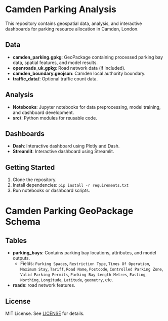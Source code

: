 # Camden Parking Analysis

This repository contains geospatial data, analysis, and interactive dashboards for parking resource allocation in Camden, London.

## Data

- **camden_parking.gpkg**: GeoPackage containing processed parking bay data, spatial features, and model results.
- **openroads_uk.gpkg**: Road network data (if included).
- **camden_boundary.geojson**: Camden local authority boundary.
- **traffic_data/**: Optional traffic count data.

## Analysis

- **Notebooks**: Jupyter notebooks for data preprocessing, model training, and dashboard development.
- **src/**: Python modules for reusable code.

## Dashboards

- **Dash**: Interactive dashboard using Plotly and Dash.
- **Streamlit**: Interactive dashboard using Streamlit.

## Getting Started

1. Clone the repository.
2. Install dependencies: `pip install -r requirements.txt`
3. Run notebooks or dashboard scripts.

# Camden Parking GeoPackage Schema

## Tables

- **parking_bays**: Contains parking bay locations, attributes, and model outputs.
  - Fields: `Parking Spaces`, `Restriction Type`, `Times Of Operation`, `Maximum Stay`, `Tariff`, `Road Name`, `Postcode`, `Controlled Parking Zone`, `Valid Parking Permits`, `Parking Bay Length Metres`, `Easting`, `Northing`, `Longitude`, `Latitude`, `geometry`, etc.
- **roads**: road network features.

## License

MIT License. See [LICENSE](LICENSE) for details.
